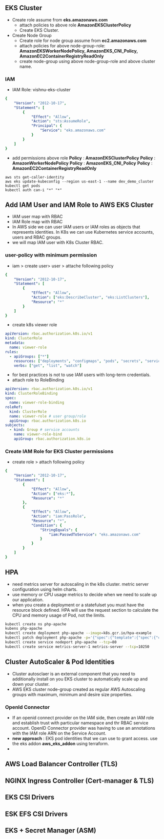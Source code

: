 ## EKS Cluster
- Create role assume from **eks.amazonaws.com**
    - attach policies to above role **AmazonEKSClusterPolicy**
    - Create EKS Cluster.
-   Create Node Group
    - Create role for node group assume from **ec2.amazonaws.com**
    - attach policies for above node-group-role: **AmazonEKSWorkerNodePolicy, AmazonEKS_CNI_Policy, AmazonEC2ContainerRegistryReadOnly**
    - create node-group using above node-group-role and above cluster name.

### IAM 
* IAM Role: vishnu-eks-cluster 

```yaml
{
    "Version": "2012-10-17",
    "Statement": [
        {
            "Effect": "Allow",
            "Action": "sts:AssumeRole",
            "Principal": {
                "Service": "eks.amazonaws.com"
            }
        }
    ]
}
```
* add permissions above role
    **Policy** : **AmazonEKSClusterPolicy**
    **Policy** : **AmazonWorkerNodePolicy**
    **Policy** : **AmazonEKS_CNI_Policy**
    **Policy** : **AmazonEC2ContainerRegistryReadOnly**
```
aws sts get-caller-identity
aws eks update-kubeconfig --region us-east-1 --name dev_demo_cluster
kubectl get pods
kubectl auth can-i "*" "*" 
```

## Add IAM User and IAM Role to AWS EKS Cluster
- IAM user map with RBAC
- IAM Role map with RBAC
- In AWS side we can user IAM users or IAM roles as objects that represents identities. In K8s we can use Kubernetes service accounts, users and RBAC groups. 
- we will map IAM user with K8s Cluster RBAC. 


### user-policy with minimum permission

* iam > create user> user > attache following policy
```yaml
{
    "Version": "2012-10-17",
    "Statement": [
        {
            "Effect": "Allow",
            "Action": ["eks:DescribeCluster", "eks:ListClusters"],
            "Resource": "*"
        }
    ]
}
```
* create k8s viewer role

```yaml
apiVersion: rbac.authorization.k8s.io/v1
kind: ClusterRole
metadata:
  name: viewer-role
rules:
  - apiGroups: ["*"]
    resources: ["deployments", "configmaps", "pods", "secrets", "services"]
    verbs: ["get", "list", "watch"]
```
* for best practices is not to use IAM users with long-term credentials.
* attach role to RoleBinding

```yaml
apiVersion: rbac.authorization.k8s.io/v1
kind: ClusterRoleBinding
spec:
  name: viewer-role-binding
roleRef:
  kind: ClusterRole
  name: viewer-role # user group/role
  apiGroup: rbac.authorization.k8s.io
subjects:
  - kind: Group # service accounts
    name: viewer-role-bind
    apiGroup: rbac.authorization.k8s.io
```
### Create IAM Role for EKS Cluster permissions

* create role > attach following policy
```yaml
{
    "Version": "2012-10-17",
    "Statement": [
        {
            "Effect": "Allow",
            "Action": ["eks:*"],
            "Resource": "*"
        },
        {
            "Effect": "Allow",
            "Action": "iam:PassRole",
            "Resource": "*",
            "Condition": {
                "StringEquals": {
                    "iam:PasswdToService": "eks.amazonaws.com"
                }
            }
        }
    ]
}
```
  <!-- labels:
    app: php-apache
metadata:
  annotations:
    deployment.kubernetes.io/revision: "1"
    meta.helm.sh/release-name: metrics-server
    meta.helm.sh/release-namespace: kube-system
  creationTimestamp: "2024-11-12T15:36:31Z"
  generation: 1
  labels:
    app.kubernetes.io/instance: metrics-server
    app.kubernetes.io/managed-by: Helm
    app.kubernetes.io/name: metrics-server
    app.kubernetes.io/version: 0.7.2
    helm.sh/chart: metrics-server-3.12.2
  name: metrics-server
 -->
## HPA
-   need metrics server for autoscaling in the k8s cluster. metric server configuration using helm charts.
-   use memory or CPU usage metrics to decide when we need to scale up our application.
-   when you create a deployment or a statefulset you must have the resource block defined. HPA will use the request section to calculate the CPU and memory usage of Pod, not the limits.

```sh
kubectl create ns php-apache
kubens php-apache
kubectl create deployment php-apache --image=k8s.gcr.io/hpa-example
kubectl patch deployment php-apache -p='{"spec":{"template":{"spec":{"containers":[{"name":"hpa-example","resources":{"requests":{"cpu":"50m"}}}]}}}}'
kubectl create service nodeport php-apache --tcp=80
kubectl create service metrics-server-1 metrics-server --tcp=10250
```

## Cluster AutoScaler & Pod Identities
-   Cluster autosclaer is an external component that you need to additionally install on you EKS cluster to automatically scale up and down your cluster.
-   AWS EKS cluster node-group created as regular AWS Autoscaling groups with maximum, minimum and desire size properties.

### OpenId Connector
-   If an openid connect provider on the IAM side, then create an IAM role and establish trust with particular namespace and thr RBAC service account. OpenID Connector provider was having to use an annotations with the IAM role ARN on the Service Account.
-   **new approach** : EKS pod identities that we can use to grant access. use the eks addon **aws_eks_addon** using terraform.
-   

## AWS Load Balancer Controller (TLS)


## NGINX Ingress Controller (Cert-manager & TLS)


## EKS CSI Drivers


## ESK EFS CSI Drivers


## EKS + Secret Manager (ASM)